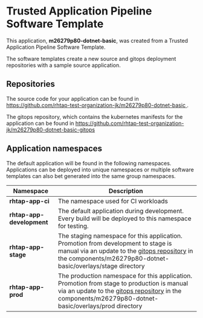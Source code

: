 # Trusted Application Pipeline Software Template

This application, **m26279p80-dotnet-basic**, was created from a Trusted Application Pipeline Software Template.

The software templates create a new source and gitops deployment repositories with a sample source application. 

## Repositories

The source code for your application can be found in [https://github.com/rhtap-test-organization-jk/m26279p80-dotnet-basic ](https://github.com/rhtap-test-organization-jk/m26279p80-dotnet-basic ).
 
The gitops repository, which contains the kubernetes manifests for the application can be found in 
[https://github.com/rhtap-test-organization-jk/m26279p80-dotnet-basic-gitops ](https://github.com/rhtap-test-organization-jk/m26279p80-dotnet-basic-gitops ) 

## Application namespaces 

The default application will be found in the following namespaces. Applications can be deployed into unique namespaces or multiple software templates can also bet generated into the same group namespaces.  

|  Namespace   |  Description   |  
| -------- | -------- |
| **rhtap-app-ci** | The namespace used for CI workloads |
| **rhtap-app-development** | The default application during development. Every build will be deployed to this namespace for testing. |
| **rhtap-app-stage** | The staging namespace for this application. Promotion from development to stage is manual via an update to the [gitops repository](https://github.com/rhtap-test-organization-jk/m26279p80-dotnet-basic-gitops ) in the components/m26279p80-dotnet-basic/overlays/stage directory |
| **rhtap-app-prod** | The production namespace for this application. Promotion from stage to production is manual via an update to the [gitops repository](https://github.com/rhtap-test-organization-jk/m26279p80-dotnet-basic-gitops ) in the components/m26279p80-dotnet-basic/overlays/prod directory |
